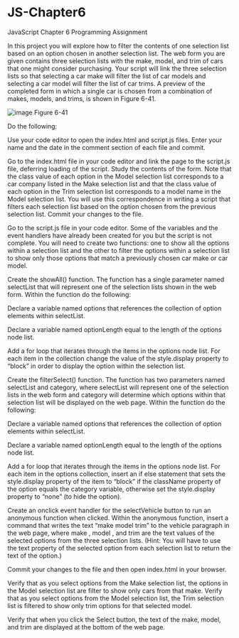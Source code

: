 # JS-Chapter6
JavaScript Chapter 6 Programming Assignment

In this project you will explore how to filter the contents of one selection list based on an option chosen in another selection list. The web form you are given contains three selection lists with the make, model, and trim of cars that one might consider purchasing. Your script will link the three selection lists so that selecting a car make will filter the list of car models and selecting a car model will filter the list of car trims. A preview of the completed form in which a single car is chosen from a combination of makes, models, and trims, is shown in Figure 6-41.

![image](https://github.com/user-attachments/assets/b7c7fdf4-ad76-4c98-a8cc-862698847983)
Figure 6-41

Do the following:

Use your code editor to open the index.html and script.js files. Enter your name and the date in the comment section of each file and commit.

Go to the index.html file in your code editor and link the page to the script.js file, deferring loading of the script. Study the contents of the form. Note that the class value of each option in the Model selection list corresponds to a car company listed in the Make selection list and that the class value of each option in the Trim selection list corresponds to a model name in the Model selection list. You will use this correspondence in writing a script that filters each selection list based on the option chosen from the previous selection list. Commit your changes to the file.

Go to the script.js file in your code editor. Some of the variables and the event handlers have already been created for you but the script is not complete. You will need to create two functions: one to show all the options within a selection list and the other to filter the options within a selection list to show only those options that match a previously chosen car make or car model.

Create the showAll() function. The function has a single parameter named selectList that will represent one of the selection lists shown in the web form. Within the function do the following:

Declare a variable named options that references the collection of option elements within selectList.

Declare a variable named optionLength equal to the length of the options node list.

Add a for loop that iterates through the items in the options node list. For each item in the collection change the value of the style.display property to “block” in order to display the option within the selection list.

Create the filterSelect() function. The function has two parameters named selectList and category, where selectList will represent one of the selection lists in the web form and category will determine which options within that selection list will be displayed on the web page. Within the function do the following:

Declare a variable named options that references the collection of option elements within selectList.

Declare a variable named optionLength equal to the length of the options node list.

Add a for loop that iterates through the items in the options node list. For each item in the options collection, insert an if else statement that sets the style.display property of the item to “block” if the className property of the option equals the category variable, otherwise set the style.display property to “none” (to hide the option).

Create an onclick event handler for the selectVehicle button to run an anonymous function when clicked. Within the anonymous function, insert a command that writes the text “make model trim” to the vehicle paragraph in the web page, where make , model , and trim are the text values of the selected options from the three selection lists. (Hint: You will have to use the text property of the selected option from each selection list to return the text of the option.)

Commit your changes to the file and then open index.html in your browser.

Verify that as you select options from the Make selection list, the options in the Model selection list are filter to show only cars from that make. Verify that as you select options from the Model selection list, the Trim selection list is filtered to show only trim options for that selected model.

Verify that when you click the Select button, the text of the make, model, and trim are displayed at the bottom of the web page.
